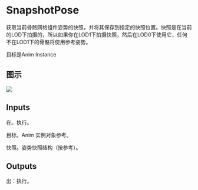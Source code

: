 # SnapshotPose

获取当前骨骼网格组件姿势的快照，并将其保存到指定的快照位置。快照是在当前的LOD下拍摄的，所以如果你在LOD1下拍摄快照，然后在LOD0下使用它，任何不在LOD1下的骨骼将使用参考姿势。

目标是Anim Instance

## 图示

![]($-20221218-20303091.png)

## Inputs

在。执行。

目标。Anim 实例对象参考。

快照。姿势快照结构（按参考）。  

## Outputs

出：执行。
